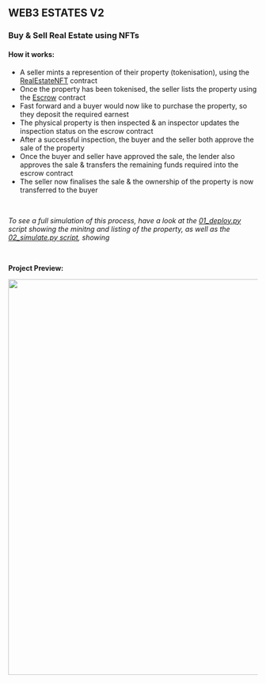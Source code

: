 ## WEB3 ESTATES V2

### Buy & Sell Real Estate using NFTs

<!-- <b>_Website_</b>: https://web3-estates-v2.okikicodes.repl.co/ -->

#### How it works: 
- A seller mints a represention of their property (tokenisation), using the [RealEstateNFT](https://github.com/Okiki-Olugunna/Web3-Estates-V2/blob/main/contracts/RealEstateNFTs.sol) contract 
- Once the property has been tokenised, the seller lists the property using the [Escrow](https://github.com/Okiki-Olugunna/Web3-Estates-V2/blob/main/contracts/Escrow.sol) contract 
- Fast forward and a buyer would now like to purchase the property, so they deposit the required earnest 
- The physical property is then inspected & an inspector updates the inspection status on the escrow contract 
- After a successful inspection, the buyer and the seller both approve the sale of the property 
- Once the buyer and seller have approved the sale, the lender also approves the sale & transfers the remaining funds required into the escrow contract 
- The seller now finalises the sale & the ownership of the property is now transferred to the buyer

<br> 

<i> To see a full simulation of this process, have a look at the [01_deploy.py](https://github.com/Okiki-Olugunna/Web3-Estates-V2/blob/main/scripts/01_deploy.py) script showing the minitng and listing of the property, as well as the [02_simulate.py script](https://github.com/Okiki-Olugunna/Web3-Estates-V2/blob/main/scripts/02_simulate.py), showing </i>

<br>

<b> Project Preview: </b>

<img src="https://user-images.githubusercontent.com/92333005/206748642-ac747e6e-84e8-4285-9f80-38d95a9e57ac.png" width="800" />
